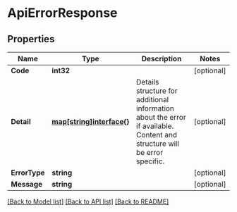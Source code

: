 # ApiErrorResponse

## Properties

Name | Type | Description | Notes
------------ | ------------- | ------------- | -------------
**Code** | **int32** |  | [optional] 
**Detail** | [**map[string]interface{}**](.md) | Details structure for additional information about the error if available. Content and structure will be error specific. | [optional] 
**ErrorType** | **string** |  | [optional] 
**Message** | **string** |  | [optional] 

[[Back to Model list]](../README.md#documentation-for-models) [[Back to API list]](../README.md#documentation-for-api-endpoints) [[Back to README]](../README.md)


